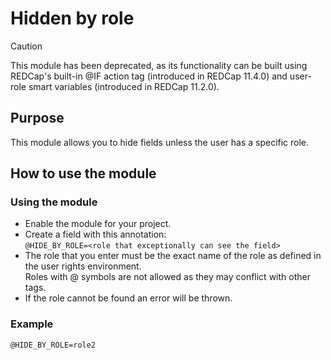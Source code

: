 # Hidden by role
> [!CAUTION]
> This module has been deprecated, as its functionality can be built using REDCap's built-in @IF action tag (introduced in REDCap 11.4.0) and user-role smart variables (introduced in REDCap 11.2.0).

## Purpose
This module allows you to hide fields unless the user has a specific role.

## How to use the module
### Using the module
- Enable the module for your project.
- Create a field with this annotation:  
`@HIDE_BY_ROLE=<role that exceptionally can see the field>`
- The role that you enter must be the exact name of the role as defined in the user rights environment.  
Roles with @ symbols are not allowed as they may conflict with other tags.
- If the role cannot be found an error will be thrown.

### Example
```
@HIDE_BY_ROLE=role2
```
